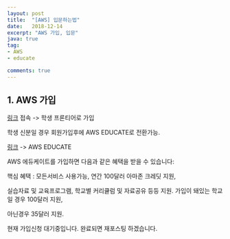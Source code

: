 ```yaml
---
layout: post
title:  "[AWS] 입문하는법"
date:   2018-12-14
excerpt: "AWS 가입, 입문"
java: true
tag:
- AWS
- educate

comments: true
---
```


## 1. AWS 가입

 [링크](https://aws.amazon.com/ko/) 접속 -> 학생 프론티어로 가입

 학생 신분일 경우 회원가입후에 AWS EDUCATE로 전환가능.

 [링크](https://aws.amazon.com/ko/education/awseducate/) -> AWS EDUCATE

 AWS 에듀케이트를 가입하면 다음과 같은 혜택을 받을 수 있습니다:
 
 핵심 혜택 : 모든서비스 사용가능, 연간 100달러 아마존 크레딧 지원, 
 
 실습자료 및 교육프로그램, 학교별 커리큘럼 및 자료공유 등등 지원. 가입이 돼있는 학교일 경우 100달러 지원, 

 아닌경우 35달러 지원.

 현재 가입신청 대기중입니다. 완료되면 재포스팅 하겠습니다.

